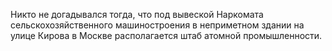 Никто не догадывался тогда, что под вывеской Наркомата сельскохозяйственного машиностроения в неприметном здании на улице Кирова в Москве располагается штаб атомной промышленности.